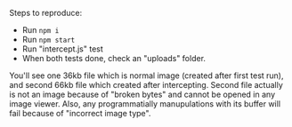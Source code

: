 Steps to reproduce:

- Run `npm i`
- Run `npm start`
- Run "intercept.js" test
- When both tests done, check an "uploads" folder.

You'll see one 36kb file which is normal image (created after first test run), and second 66kb file which created after intercepting. Second file actually is not an image because of "broken bytes" and cannot be opened in any image viewer. Also, any programmatially manupulations with its buffer will fail because of "incorrect image type".